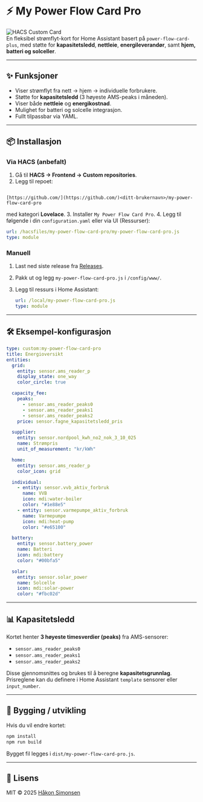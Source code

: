 
# ⚡ My Power Flow Card Pro

![HACS Custom Card](https://img.shields.io/badge/HACS-Custom-orange.svg)  
En fleksibel strømflyt-kort for Home Assistant basert på `power-flow-card-plus`, med støtte for **kapasitetsledd**, **nettleie**, **energileverandør**, samt **hjem, batteri og solceller**.

---

## ✨ Funksjoner
- Viser strømflyt fra nett → hjem → individuelle forbrukere.  
- Støtte for **kapasitetsledd** (3 høyeste AMS-peaks i måneden).  
- Viser både **nettleie** og **energikostnad**.  
- Mulighet for batteri og solcelle integrasjon.  
- Fullt tilpassbar via YAML.  

---

## 📦 Installasjon

### Via HACS (anbefalt)
1. Gå til **HACS → Frontend → Custom repositories**.
2. Legg til repoet:  
```

[https://github.com/](https://github.com/)<ditt-brukernavn>/my-power-flow-card-pro

````
med kategori **Lovelace**.
3. Installer `My Power Flow Card Pro`.
4. Legg til følgende i din `configuration.yaml` eller via UI (Ressurser):
```yaml
url: /hacsfiles/my-power-flow-card-pro/my-power-flow-card-pro.js
type: module
````

### Manuell

1. Last ned siste release fra [Releases](https://github.com/<ditt-brukernavn>/my-power-flow-card-pro/releases).
2. Pakk ut og legg `my-power-flow-card-pro.js` i `/config/www/`.
3. Legg til ressurs i Home Assistant:

   ```yaml
   url: /local/my-power-flow-card-pro.js
   type: module
   ```

---

## 🛠 Eksempel-konfigurasjon

```yaml
type: custom:my-power-flow-card-pro
title: Energioversikt
entities:
  grid:
    entity: sensor.ams_reader_p
    display_state: one_way
    color_circle: true

  capacity_fee:
    peaks:
      - sensor.ams_reader_peaks0
      - sensor.ams_reader_peaks1
      - sensor.ams_reader_peaks2
    price: sensor.fagne_kapasitetsledd_pris

  supplier:
    entity: sensor.nordpool_kwh_no2_nok_3_10_025
    name: Strømpris
    unit_of_measurement: "kr/kWh"

  home:
    entity: sensor.ams_reader_p
    color_icon: grid

  individual:
    - entity: sensor.vvb_aktiv_forbruk
      name: VVB
      icon: mdi:water-boiler
      color: "#1e88e5"
    - entity: sensor.varmepumpe_aktiv_forbruk
      name: Varmepumpe
      icon: mdi:heat-pump
      color: "#e65100"

  battery:
    entity: sensor.battery_power
    name: Batteri
    icon: mdi:battery
    color: "#00bfa5"

  solar:
    entity: sensor.solar_power
    name: Solcelle
    icon: mdi:solar-power
    color: "#fbc02d"
```

---

## 📊 Kapasitetsledd

Kortet henter **3 høyeste timesverdier (peaks)** fra AMS-sensorer:

* `sensor.ams_reader_peaks0`
* `sensor.ams_reader_peaks1`
* `sensor.ams_reader_peaks2`

Disse gjennomsnittes og brukes til å beregne **kapasitetsgrunnlag**.
Prisreglene kan du definere i Home Assistant `template` sensorer eller `input_number`.

---

## 🔧 Bygging / utvikling

Hvis du vil endre kortet:

```bash
npm install
npm run build
```

Bygget fil legges i `dist/my-power-flow-card-pro.js`.

---

## 📜 Lisens

MIT © 2025 [Håkon Simonsen](https://github.com/<ditt-brukernavn>)
